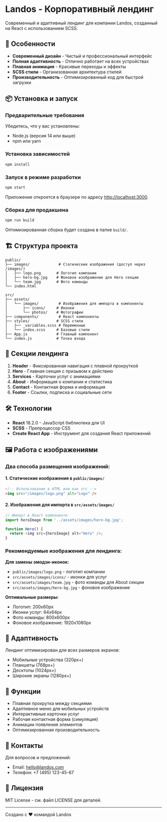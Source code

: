 # Landos - Корпоративный лендинг

Современный и адаптивный лендинг для компании Landos, созданный на React с использованием SCSS.

## 🚀 Особенности

- **Современный дизайн** - Чистый и профессиональный интерфейс
- **Полная адаптивность** - Отлично работает на всех устройствах
- **Плавная анимация** - Красивые переходы и эффекты
- **SCSS стили** - Организованная архитектура стилей
- **Производительность** - Оптимизированный код для быстрой загрузки

## 📦 Установка и запуск

### Предварительные требования

Убедитесь, что у вас установлены:
- Node.js (версия 14 или выше)
- npm или yarn

### Установка зависимостей

```bash
npm install
```

### Запуск в режиме разработки

```bash
npm start
```

Приложение откроется в браузере по адресу [http://localhost:3000](http://localhost:3000).

### Сборка для продакшена

```bash
npm run build
```

Оптимизированная сборка будет создана в папке `build/`.

## 🏗️ Структура проекта

```
public/
├── images/             # Статические изображения (доступ через /images/)
│   ├── logo.png       # Логотип компании
│   ├── hero-bg.jpg    # Фоновое изображение для Hero секции
│   └── team.jpg       # Фото команды
└── index.html

src/
├── assets/
│   └── images/         # Изображения для импорта в компоненты
│       ├── icons/     # Иконки
│       └── photos/    # Фотографии
├── components/         # React компоненты
├── styles/            # SCSS стили
│   ├── _variables.scss # Переменные
│   └── index.scss     # Базовые стили
├── App.js             # Главный компонент
└── index.js           # Точка входа
```

## 🎨 Секции лендинга

1. **Header** - Фиксированная навигация с плавной прокруткой
2. **Hero** - Главная секция с призывом к действию
3. **Services** - Карточки услуг с анимациями
4. **About** - Информация о компании и статистика
5. **Contact** - Контактная форма и информация
6. **Footer** - Ссылки, подписка и социальные сети

## 🛠️ Технологии

- **React** 18.2.0 - JavaScript библиотека для UI
- **SCSS** - Препроцессор CSS
- **Create React App** - Инструмент для создания React приложений

## 🖼️ Работа с изображениями

### Два способа размещения изображений:

#### 1. Статические изображения в `public/images/`
```html
<!-- Использование в HTML или как src -->
<img src="/images/logo.png" alt="Logo" />
```

#### 2. Изображения для импорта в `src/assets/images/`
```javascript
// Импорт в React компоненте
import heroImage from '../assets/images/hero-bg.jpg';

function Hero() {
  return <img src={heroImage} alt="Hero" />;
}
```

### Рекомендуемые изображения для лендинга:

**Для замены эмодзи-иконок:**
- `public/images/logo.png` - логотип компании
- `src/assets/images/icons/` - иконки для услуг
- `src/assets/images/team.jpg` - фото команды для About секции
- `src/assets/images/hero-bg.jpg` - фоновое изображение

**Оптимальные размеры:**
- Логотип: 200x60px
- Иконки услуг: 64x64px  
- Фото команды: 800x600px
- Фоновое изображение: 1920x1080px

## 📱 Адаптивность

Лендинг оптимизирован для всех размеров экранов:
- Мобильные устройства (320px+)
- Планшеты (768px+)
- Десктопы (1024px+)
- Широкие экраны (1280px+)

## 🎯 Функции

- Плавная прокрутка между секциями
- Адаптивное меню для мобильных устройств
- Интерактивные карточки услуг
- Рабочая контактная форма (симуляция)
- Анимации появления элементов
- Оптимизированная производительность

## 📧 Контакты

Для вопросов и предложений:
- Email: hello@landos.com
- Телефон: +7 (495) 123-45-67

## 📄 Лицензия

MIT License - см. файл LICENSE для деталей.

---

Создано с ❤️ командой Landos
